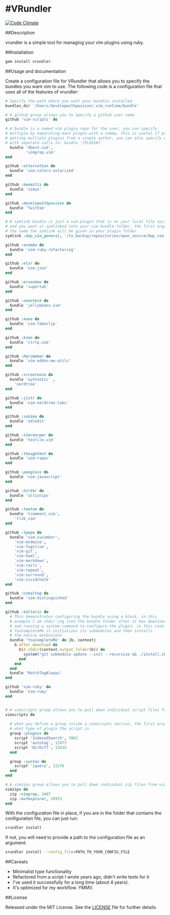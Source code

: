 #VRundler
=========

[![Code Climate](http://img.shields.io/codeclimate/github/developwithpassion/vrundler.svg)][codeclimate]

[codeclimate]: https://codeclimate.com/github/developwithpassion/vrundler

##Description

vrundler is a simple tool for managing your vim plugins using ruby.

##Installation

```bash
gem install vrundler
```

##Usage and documentation

Create a configuration file for VRundler that allows you to specify the bundles you want vim to use. The following code is a configuration file that uses all of the features of vrundler:

```ruby
# Specify the path where you want your bundles installed
bundles_dir '/Users/developwithpassion/.vim_runtime/bundle'

# A github group allows you to specify a github user name
github 'vim-scripts' do

# A bundle is a named vim plugin repo for the user, you can specify
# multiple by separating each plugin with a comma, this is useful if you are
# getting multiple plugins from a single author, you can also specify each plugin
# with separate calls to: bundle '[PLUGIN]'
  bundle 'dbext.vim',
         'vimgrep.vim'
end

github :altercation do
  bundle 'vim-colors-solarized'
end

github :benmills do
  bundle 'vimux'
end

github :developwithpassion do
  bundle 'TwitVim'
end

# A symlink bundle is just a vim plugin that is on your local file system somewhere 
# and you want it symlinked into your vim bundle folder, the first argument is 
# the name the symlink will be given in your plugin folder
symlink :dwp_vim_general, '/to_backup/repositories/open_source/dwp_vim_general'

github :ecomba do
  bundle 'vim-ruby-refactoring'
end

github :elzr do
  bundle 'vim-json'
end

github :ervandew do
  bundle 'supertab'
end

github :nanotech do
  bundle 'jellybeans.vim'
end

github :kana do
  bundle 'vim-fakeclip'
end

github :kien do
  bundle 'ctrlp.vim'
end

github :MarcWeber do
  bundle 'vim-addon-mw-utils'
end

github :scrooloose do
  bundle 'syntastic' , 
    'nerdtree'
end

github :jistr do
  bundle 'vim-nerdtree-tabs'
end

github :sukima do
  bundle 'xmledit'
end

github :timcharper do
  bundle 'textile.vim'
end

github :thoughtbot do
  bundle 'vim-rspec'
end

github :pangloss do
  bundle 'vim-javascript'
end

github :SirVer do
  bundle 'ultisnips'
end

github :tomtom do
  bundle 'tcomment_vim', 
    'tlib_vim'
end

github :tpope do
  bundle 'vim-cucumber', 
    'vim-endwise', 
    'vim-fugitive', 
    'vim-git', 
    'vim-haml', 
    'vim-markdown', 
    'vim-rails', 
    'vim-repeat',
    'vim-surround', 
    'vim-vividchalk'
end

github :Lokaltog do
  bundle 'vim-distinguished'
end

github :Valloric do
  # This demonstrates configuring the bundle using a block, in this 
  # example I am chdir'ing into the bundle folder after it has downloaded
  # and running a system command to configure the plugin, in this case for 
  # YouCompleteMe it initializes its submodules and then installs 
  # the native extensions
  bundle 'YouCompleteMe' do |b, context|
    b.after_download do 
      Dir.chdir(context.output_folder(b)) do
        system("git submodule update --init --recursive && ./install.sh")
      end
    end
  end
  bundle 'MatchTagAlways'
end

github 'vim-ruby' do
  bundle 'vim-ruby'
end


# A vimscripts group allows you to pull down individual script files from vimscripts.org
vimscripts do
  
  # when you define a group inside a vimscripts section, the first arugment specifies
  # what type of plugin the script is
  group :plugins do
    script 'IndexedSearch', 7062
    script 'autotag', 12473
    script 'DirDiff', 13435
  end

  group :syntax do
    script 'jquery', 12276
  end
end

# A vimzips group allows you to pull down individual zip files from vimscripts.org
vimzips do
  zip :vimgrep, 3407 
  zip :bufexplorer, 20953
end
```

With the configuration file in place, if you are in the folder that contains the configuration file, you can just run: 


```bash
vrundler install
```

If not, you will need to provide a path to the configuration file as an argument:

```bash
vrundler install --config_file=PATH_TO_YOUR_CONFIG_FILE
```

##Caveats

* Minimalist type functionality
* Refactored from a script I wrote years ago, didn't write tests for it
* I've used it successfully for a long time (about 4 years). 
* It's optimized for my workflow. YMMV.

##License

Released under the MIT License. See the [LICENSE][] file for further details.

[license]: LICENSE.md
